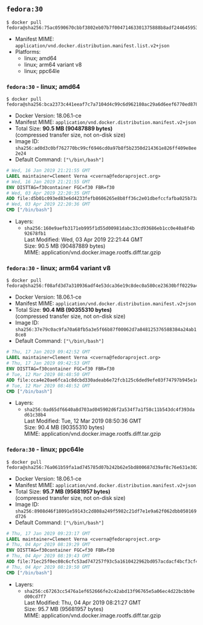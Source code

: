 ## `fedora:30`

```console
$ docker pull fedora@sha256:75ac0590670cbbf3802eb07b7f00471463301375888b8adf244645953db459ee
```

-	Manifest MIME: `application/vnd.docker.distribution.manifest.list.v2+json`
-	Platforms:
	-	linux; amd64
	-	linux; arm64 variant v8
	-	linux; ppc64le

### `fedora:30` - linux; amd64

```console
$ docker pull fedora@sha256:bca2373c441eeaf7c7a7104d4c99c6d962180ac29a6d6eef6770ed8785f42b4f
```

-	Docker Version: 18.06.1-ce
-	Manifest MIME: `application/vnd.docker.distribution.manifest.v2+json`
-	Total Size: **90.5 MB (90487889 bytes)**  
	(compressed transfer size, not on-disk size)
-	Image ID: `sha256:ad0d3c0bf762770bc99cf6946cd0a97b8f5b2350d214361e826ff409e8ee2e24`
-	Default Command: `["\/bin\/bash"]`

```dockerfile
# Wed, 16 Jan 2019 21:21:55 GMT
LABEL maintainer=Clement Verna <cverna@fedoraproject.org>
# Wed, 16 Jan 2019 21:21:55 GMT
ENV DISTTAG=f30container FGC=f30 FBR=f30
# Wed, 03 Apr 2019 22:20:35 GMT
ADD file:d5b01c093ed83e6d4233fefb8606265e8b8ff36c2e01dbefccfafba025b73ae6 in / 
# Wed, 03 Apr 2019 22:20:36 GMT
CMD ["/bin/bash"]
```

-	Layers:
	-	`sha256:160e9aefb3171eb995f1d55d00981dabc33cd93686eb1cc0e40a8f4b92678fb1`  
		Last Modified: Wed, 03 Apr 2019 22:21:44 GMT  
		Size: 90.5 MB (90487889 bytes)  
		MIME: application/vnd.docker.image.rootfs.diff.tar.gzip

### `fedora:30` - linux; arm64 variant v8

```console
$ docker pull fedora@sha256:f08afd3d7a310936adf4e53dca36e19c8dec0a580ce23630bff0229a40fa7518
```

-	Docker Version: 18.06.1-ce
-	Manifest MIME: `application/vnd.docker.distribution.manifest.v2+json`
-	Total Size: **90.4 MB (90355310 bytes)**  
	(compressed transfer size, not on-disk size)
-	Image ID: `sha256:37e79c0ac9fa70a68fb5a3e5f66b87f00062d7a848125376588384a24ab18ce8`
-	Default Command: `["\/bin\/bash"]`

```dockerfile
# Thu, 17 Jan 2019 09:42:52 GMT
LABEL maintainer=Clement Verna <cverna@fedoraproject.org>
# Thu, 17 Jan 2019 09:42:53 GMT
ENV DISTTAG=f30container FGC=f30 FBR=f30
# Tue, 12 Mar 2019 08:48:50 GMT
ADD file:cca4e20ae6fca1c8dcbd330adeab6e72fcb125c6ded9efe03f74797b945e1e66 in / 
# Tue, 12 Mar 2019 08:48:52 GMT
CMD ["/bin/bash"]
```

-	Layers:
	-	`sha256:0ad65df6640a8d703ad045902d6f2a534f7a1f58c11b543dc4f393dad61c38b4`  
		Last Modified: Tue, 12 Mar 2019 08:50:36 GMT  
		Size: 90.4 MB (90355310 bytes)  
		MIME: application/vnd.docker.image.rootfs.diff.tar.gzip

### `fedora:30` - linux; ppc64le

```console
$ docker pull fedora@sha256:76a061b59fa1ad745785d07b242b62e5bd800687d39af8c76e631e302c0c5636
```

-	Docker Version: 18.06.1-ce
-	Manifest MIME: `application/vnd.docker.distribution.manifest.v2+json`
-	Total Size: **95.7 MB (95681957 bytes)**  
	(compressed transfer size, not on-disk size)
-	Image ID: `sha256:8908d46f18091e59143c2d808a249f5982c21df7e1e9a62f062dbb050169d726`
-	Default Command: `["\/bin\/bash"]`

```dockerfile
# Thu, 17 Jan 2019 09:23:17 GMT
LABEL maintainer=Clement Verna <cverna@fedoraproject.org>
# Thu, 04 Apr 2019 08:19:29 GMT
ENV DISTTAG=f30container FGC=f30 FBR=f30
# Thu, 04 Apr 2019 08:19:43 GMT
ADD file:71ec25f0ec08c6cfc53ad747257f93c5a1610422962bd057acdacf4bcf3cf4c1 in / 
# Thu, 04 Apr 2019 08:19:50 GMT
CMD ["/bin/bash"]
```

-	Layers:
	-	`sha256:c67263cc5476a1ef652666fe2c42abd13f96765e5a06ec4d22bcbb9ed00cd7f7`  
		Last Modified: Thu, 04 Apr 2019 08:21:27 GMT  
		Size: 95.7 MB (95681957 bytes)  
		MIME: application/vnd.docker.image.rootfs.diff.tar.gzip
